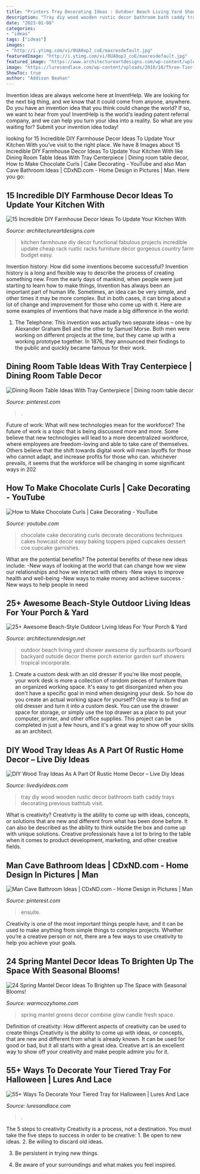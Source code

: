 ```yaml
---
title: "Printers Tray Decorating Ideas : Outdoor Beach Living Yard Shower Awesome Diy Surfboards Surfboard Backyard Outside Decor Theme Porch Exterior Garden Surf Showers Tropical Incorporate"
description: "Tray diy wood wooden rustic decor bathroom bath caddy trays decorating previous bathtub visit"
date: "2023-01-08"
categories:
- "ideas"
tags: ["ideas"]
images:
- "http://i.ytimg.com/vi/0UA0opJ_coE/maxresdefault.jpg"
featuredImage: "http://i.ytimg.com/vi/0UA0opJ_coE/maxresdefault.jpg"
featured_image: "https://www.architectureartdesigns.com/wp-content/uploads/2016/11/15-Incredible-DIY-Farmhouse-Decor-Ideas-To-Update-Your-Kitchen-With-5.jpg"
image: "https://luresandlace.com/wp-content/uploads/2018/10/Three-Tier-Tray-Halloween-Decor-1.jpg"
ShowToc: true
author: "Addison Beahan"
---
```



Invention ideas are always welcome here at InventHelp. We are looking for the next big thing, and we know that it could come from anyone, anywhere. Do you have an invention idea that you think could change the world? If so, we want to hear from you! InventHelp is the world's leading patent referral company, and we can help you turn your idea into a reality. So what are you waiting for? Submit your invention idea today!

	

		
looking for 15 Incredible DIY Farmhouse Decor Ideas To Update Your Kitchen With you've visit to the right place. We have 8 Images about 15 Incredible DIY Farmhouse Decor Ideas To Update Your Kitchen With like Dining Room Table Ideas With Tray Centerpiece | Dining room table decor, How to Make Chocolate Curls | Cake Decorating - YouTube and also Man Cave Bathroom Ideas | CDxND.com - Home Design in Pictures | Man. Here you go:
		
    
## 15 Incredible DIY Farmhouse Decor Ideas To Update Your Kitchen With

<img loading=lazy src="https://www.architectureartdesigns.com/wp-content/uploads/2016/11/15-Incredible-DIY-Farmhouse-Decor-Ideas-To-Update-Your-Kitchen-With-5.jpg" onerror="this.onerror=null;this.src='https://tse3.mm.bing.net/th?id=OIP.Zl2QcVTa_J7c4YBXoVZsHQHaLL&amp;pid=15.1';" alt="15 Incredible DIY Farmhouse Decor Ideas To Update Your Kitchen With">

_Source: architectureartdesigns.com_

>kitchen farmhouse diy decor functional fabulous projects incredible update cheap rack rustic racks furniture décor gorgeous country farm budget easy. 

	

Invention history: How did some inventions become successful?
Invention history is a long and flexible way to describe the process of creating something new. From the early days of mankind, when people were just starting to learn how to make things, Invention has always been an important part of human life. Sometimes, an idea can be very simple, and other times it may be more complex. But in both cases, it can bring about a lot of change and improvement for those who come up with it. Here are some examples of inventions that have made a big difference in the world:
1. The Telephone: This invention was actually two separate ideas – one by Alexander Graham Bell and the other by Samuel Morse. Both men were working on different projects at the time, but they came up with a working prototype together. In 1876, they announced their findings to the public and quickly became famous for their work.


    
## Dining Room Table Ideas With Tray Centerpiece | Dining Room Table Decor

<img loading=lazy src="https://i.pinimg.com/736x/ed/cf/8d/edcf8d2fb9bf9cf357adf46ffe76ff85.jpg" onerror="this.onerror=null;this.src='https://tse1.mm.bing.net/th?id=OIP.CMcTPkc9rzhVqy8tGWGyWwHaLE&amp;pid=15.1';" alt="Dining Room Table Ideas With Tray Centerpiece | Dining room table decor">

_Source: pinterest.com_

>. 

	

Future of work: What will new technologies mean for the workforce?
The future of work is a topic that is being discussed more and more. Some believe that new technologies will lead to a more decentralized workforce, where employees are freedom-loving and able to take care of themselves. Others believe that the shift towards digital work will mean layoffs for those who cannot adapt, and increase profits for those who can. whichever prevails, it seems that the workforce will be changing in some significant ways in 202
    
## How To Make Chocolate Curls | Cake Decorating - YouTube

<img loading=lazy src="http://i.ytimg.com/vi/0UA0opJ_coE/maxresdefault.jpg" onerror="this.onerror=null;this.src='https://tse4.mm.bing.net/th?id=OIP.IwUD5fEwNKQis8Du02UpwgHaEK&amp;pid=15.1';" alt="How to Make Chocolate Curls | Cake Decorating - YouTube">

_Source: youtube.com_

>chocolate cake decorating curls decorate decorations techniques cakes howcast decor easy baking toppers piped cupcakes dessert coe cupcake garnishes. 

	

What are the potential benefits?
The potential benefits of these new ideas include: 
-New ways of looking at the world that can change how we view our relationships and how we interact with others 
-New ways to improve health and well-being 
-New ways to make money and achieve success 
-New ways to help people in need

    
## 25+ Awesome Beach-Style Outdoor Living Ideas For Your Porch &amp; Yard

<img loading=lazy src="http://cdn.architecturendesign.net/wp-content/uploads/2015/07/AD-Beach-Style-Outdoor-Living-Ideas-17.jpg" onerror="this.onerror=null;this.src='https://tse2.mm.bing.net/th?id=OIP.f4KXxdrTKzKC686p1PpgbAHaJ4&amp;pid=15.1';" alt="25+ Awesome Beach-Style Outdoor Living Ideas For Your Porch &amp; Yard">

_Source: architecturendesign.net_

>outdoor beach living yard shower awesome diy surfboards surfboard backyard outside decor theme porch exterior garden surf showers tropical incorporate. 

	

1. Create a custom desk with an old dresser
If you're like most people, your work desk is more a collection of random pieces of furniture than an organized working space. It's easy to get disorganized when you don't have a specific goal in mind when designing your desk. So how do you create an actual working space for yourself? One way is to find an old dresser and turn it into a custom desk. You can use the drawer space for storage, or simply use the top drawer as a place to put your computer, printer, and other office supplies. This project can be completed in just a few hours, and it's a great way to show off your skills as an architect.

    
## DIY Wood Tray Ideas As A Part Of Rustic Home Decor – Live Diy Ideas

<img loading=lazy src="https://livediyideas.com/wp-content/uploads/2018/04/diy-wooden-tray-ideas-16.jpg" onerror="this.onerror=null;this.src='https://tse1.mm.bing.net/th?id=OIP.KUlMnH_VrQHxf8HTWnKzcwHaJ4&amp;pid=15.1';" alt="DIY Wood Tray Ideas As A Part Of Rustic Home Decor – Live Diy Ideas">

_Source: livediyideas.com_

>tray diy wood wooden rustic decor bathroom bath caddy trays decorating previous bathtub visit. 

	

What is creativity?
Creativity is the ability to come up with ideas, concepts, or solutions that are new and different from what has been done before. It can also be described as the ability to think outside the box and come up with unique solutions. Creative professionals have a lot to bring to the table when it comes to product development, marketing, and other creative fields.

    
## Man Cave Bathroom Ideas | CDxND.com - Home Design In Pictures | Man

<img loading=lazy src="https://i.pinimg.com/736x/d0/ac/23/d0ac231cd900ec82245736ed3f9a1955.jpg" onerror="this.onerror=null;this.src='https://tse1.mm.bing.net/th?id=OIP.DUxF8uFztFDfN6k0XNhosgHaIv&amp;pid=15.1';" alt="Man Cave Bathroom Ideas | CDxND.com - Home Design in Pictures | Man">

_Source: pinterest.com_

>ensuite. 

	

Creativity is one of the most important things people have, and it can be used to make anything from simple things to complex projects. Whether you’re a creative person or not, there are a few ways to use creativity to help you achieve your goals.

    
## 24 Spring Mantel Decor Ideas To Brighten Up The Space With Seasonal Blooms!

<img loading=lazy src="https://warmcozyhome.com/wp-content/uploads/2018/03/Combine-Candle-Glow-with-Fresh-Greens.jpg" onerror="this.onerror=null;this.src='https://tse1.mm.bing.net/th?id=OIP.M0MpjhfPmlB1OOde6e2qygHaLJ&amp;pid=15.1';" alt="24 Spring Mantel Decor Ideas To Brighten up The Space with Seasonal Blooms!">

_Source: warmcozyhome.com_

>spring mantel greens decor combine glow candle fresh space. 

	

Definition of creativity: How different aspects of creativity can be used to create things
Creativity is the ability to come up with ideas, or concepts, that are new and different from what is already known. It can be used for good or bad, but it all starts with a great idea. Creative art is an excellent way to show off your creativity and make people admire you for it.

    
## 55+ Ways To Decorate Your Tiered Tray For Halloween | Lures And Lace

<img loading=lazy src="https://luresandlace.com/wp-content/uploads/2018/10/Three-Tier-Tray-Halloween-Decor-1.jpg" onerror="this.onerror=null;this.src='https://tse4.mm.bing.net/th?id=OIP.bUT8X8MA968b2slOUKYQgwHaJB&amp;pid=15.1';" alt="55+ Ways To Decorate Your Tiered Tray for Halloween | Lures And Lace">

_Source: luresandlace.com_

>. 

	

The 5 steps to creativity
Creativity is a process, not a destination. You must take the five steps to success in order to be creative: 1. Be open to new ideas.
2. Be willing to discard old ideas.

3. Be persistent in trying new things.

4. Be aware of your surroundings and what makes you feel inspired.


